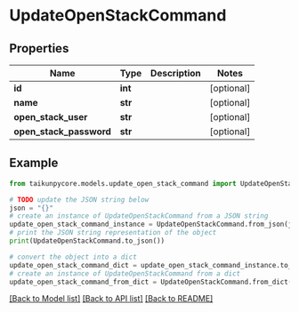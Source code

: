 # UpdateOpenStackCommand


## Properties

Name | Type | Description | Notes
------------ | ------------- | ------------- | -------------
**id** | **int** |  | [optional] 
**name** | **str** |  | [optional] 
**open_stack_user** | **str** |  | [optional] 
**open_stack_password** | **str** |  | [optional] 

## Example

```python
from taikunpycore.models.update_open_stack_command import UpdateOpenStackCommand

# TODO update the JSON string below
json = "{}"
# create an instance of UpdateOpenStackCommand from a JSON string
update_open_stack_command_instance = UpdateOpenStackCommand.from_json(json)
# print the JSON string representation of the object
print(UpdateOpenStackCommand.to_json())

# convert the object into a dict
update_open_stack_command_dict = update_open_stack_command_instance.to_dict()
# create an instance of UpdateOpenStackCommand from a dict
update_open_stack_command_from_dict = UpdateOpenStackCommand.from_dict(update_open_stack_command_dict)
```
[[Back to Model list]](../README.md#documentation-for-models) [[Back to API list]](../README.md#documentation-for-api-endpoints) [[Back to README]](../README.md)


